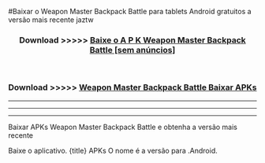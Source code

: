 #Baixar o Weapon Master Backpack Battle   para tablets Android gratuitos a versão mais recente jaztw


<div align="center">
<h3>Download >>>>> <a href="https://pt-web.web.app/?pt= Weapon Master Backpack Battle ">Baixe o A P K Weapon Master Backpack Battle  [sem anúncios]</a></h3><br>

<h3>Download >>>>> <a href="https://pt-web.web.app/?pt= Weapon Master Backpack Battle ">Weapon Master Backpack Battle  Baixar APKs</a></h3>
</div>

----------------------------------------------------------

----------------------------------------------------------

----------------------------------------------------------

Baixar APKs Weapon Master Backpack Battle  e obtenha a versão mais recente

Baixe o aplicativo. {title} APKs O nome é a versão para .Android.



